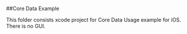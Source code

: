 ##Core Data Example

This folder consists xcode project for Core Data Usage example for iOS. There is no GUI.
